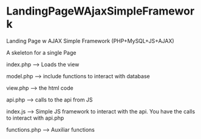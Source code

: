 LandingPageWAjaxSimpleFramework
===============================

Landing Page w AJAX Simple Framework (PHP+MySQL+JS+AJAX)

A skeleton for a single Page

index.php
  --> Loads the view

model.php
  --> include functions to interact with database
  
view.php
  --> the html code
  
api.php
  --> calls to the api from JS
  
index.js
  --> Simple JS framework to interact with the api. You have the calls to interact with api.php
  
functions.php
  --> Auxiliar functions
